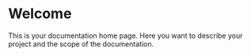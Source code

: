 # Welcome

This is your documentation home page. Here you want to describe your project and the scope of the documentation.
